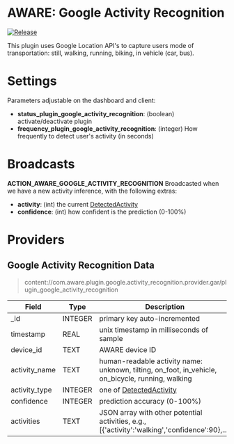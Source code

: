 AWARE: Google Activity Recognition
=========================================

[![Release](https://jitpack.io/v/denzilferreira/com.aware.plugin.google.activity_recognition.svg)](https://jitpack.io/#denzilferreira/com.aware.plugin.google.activity_recognition)

This plugin uses Google Location API's to capture users mode of transportation: still, walking, running, biking, in vehicle (car, bus).

# Settings
Parameters adjustable on the dashboard and client: 
- **status_plugin_google_activity_recognition**: (boolean) activate/deactivate plugin
- **frequency_plugin_google_activity_recognition**: (integer) How frequently to detect user's activity (in seconds)

# Broadcasts
**ACTION_AWARE_GOOGLE_ACTIVITY_RECOGNITION**
Broadcasted when we have a new activity inference, with the following extras:
- **activity**: (int) the current [DetectedActivity](https://developers.google.com/android/reference/com/google/android/gms/location/DetectedActivity)
- **confidence**: (int) how confident is the prediction (0-100%)

# Providers
##  Google Activity Recognition Data
> content://com.aware.plugin.google.activity_recognition.provider.gar/plugin_google_activity_recognition

Field | Type | Description
----- | ---- | -----------
_id | INTEGER | primary key auto-incremented
timestamp | REAL | unix timestamp in milliseconds of sample
device_id | TEXT | AWARE device ID
activity_name | TEXT | human-readable activity name: unknown, tilting, on_foot, in_vehicle, on_bicycle, running, walking
activity_type	| INTEGER | one of [DetectedActivity](https://developers.google.com/android/reference/com/google/android/gms/location/DetectedActivity)
confidence | INTEGER |	prediction accuracy (0-100%)
activities | TEXT | JSON array with other potential activities, e.g., [{'activity':'walking','confidence':90},...]


